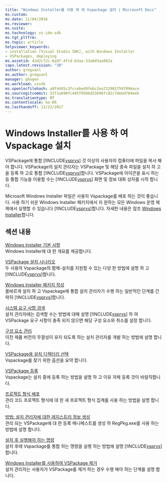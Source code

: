 ```yaml
---
title: "Windows Installer를 사용 하 여 Vspackage 설치 | Microsoft Docs"
ms.custom: 
ms.date: 11/04/2016
ms.reviewer: 
ms.suite: 
ms.technology: vs-ide-sdk
ms.tgt_pltfrm: 
ms.topic: article
helpviewer_keywords:
- installation [Visual Studio SDK], with Windows Installer
- VSPackages, deploying
ms.assetid: 41d2c72c-0a97-4fcd-b3aa-33a8d3aa962a
caps.latest.revision: "30"
author: gregvanl
ms.author: gregvanl
manager: ghogen
ms.workload: vssdk
ms.openlocfilehash: a9f4d45c3fccebed9febc2ea722981f597896ace
ms.sourcegitcommit: 32f1a690fc445f9586d53698fc82c7debd784eeb
ms.translationtype: MT
ms.contentlocale: ko-KR
ms.lasthandoff: 12/22/2017
---
```

# <a name="installing-vspackages-with-windows-installer"></a>Windows Installer를 사용 하 여 Vspackage 설치
VSPackage에 통합 [!INCLUDE[vsprvs](../../code-quality/includes/vsprvs_md.md)] 것 이상의 사용자의 컴퓨터에 파일을 복사 해야 합니다. VSPackage의 설치 관리자는 VSPackage 및 해당 종속 파일을 설치 하 고을 등록 하 고로 통합 [!INCLUDE[vsprvs](../../code-quality/includes/vsprvs_md.md)]합니다. VSPackage에 아이콘을 표시 하는 등 통합 기능을 이용할 수는 [!INCLUDE[vsprvs](../../code-quality/includes/vsprvs_md.md)] 화면 및 정보 대화 상자를 시작 합니다.  
  
 Microsoft Windows Installer 파일은 사용자 Vspackage를 배포 하는 것이 좋습니다. 사용 하기 쉬운 Windows Installer 패키지에서 지 원하는 모든 Windows 운영 체제에서 실행할 수 있습니다 [!INCLUDE[vsprvs](../../code-quality/includes/vsprvs_md.md)]합니다. 자세한 내용은 참조 [Windows Installer](http://msdn.microsoft.com/en-us/121be21b-b916-43e2-8f10-8b080516d2a0)합니다.  
  
## <a name="in-this-section"></a>섹션 내용  
 [Windows Installer 기본 사항](../../extensibility/internals/windows-installer-basics.md)  
 Windows Installer에 대 한 개요를 제공합니다.  
  
 [VSPackage 설치 시나리오](../../extensibility/internals/vspackage-setup-scenarios.md)  
 두 사용자 Vspackage의 함께-설치를 지원할 수 있는 다양 한 방법에 설명 하 고 [!INCLUDE[vsprvs](../../code-quality/includes/vsprvs_md.md)]합니다.  
  
 [Windows Installer 패키지 작성](../../extensibility/internals/authoring-a-windows-installer-package.md)  
 올바르게 설치 하 고 Vspackage에 통합 설치 관리자가 수행 하는 일반적인 단계를 간략히 [!INCLUDE[vsprvs](../../code-quality/includes/vsprvs_md.md)]합니다.  
  
 [시스템 요구 사항 검색](../../extensibility/internals/detecting-system-requirements.md)  
 설치 관리자에는 검색할 수는 방법에 대해 설명 [!INCLUDE[vsprvs](../../code-quality/includes/vsprvs_md.md)] 하 여 VSPackage 요구 사항이 충족 되지 않으면 해당 구성 요소와 취소를 설정 합니다.  
  
 [구성 요소 관리](../../extensibility/internals/component-management.md)  
 이전 제품 버전의 무결성이 유지 되도록 하는 설치 관리자를 개발 하는 방법에 설명 합니다.  
  
 [VSPackage용 설치 디렉터리 선택](../../extensibility/internals/choosing-the-installation-directory-for-a-vspackage.md)  
 Vspackage를 찾기 위한 옵션을 요약 합니다.  
  
 [VSPackage 등록](../../extensibility/internals/vspackage-registration.md)  
 Vspackage는 설치 중에 등록 하는 방법을 설명 하 고 이유 자체 등록 것이 바람직합니다.  
  
 [프로젝트 형식 배포](../../extensibility/internals/deploying-project-types.md)  
 관리 코드 프로젝트 형식에 대 한 새 프로젝트 형식 집계를 사용 하는 방법을 설명 합니다.  
  
 [방법: 설치 관리자에 대한 레지스트리 정보 생성](../../extensibility/internals/how-to-generate-registry-information-for-an-installer.md)  
 관리 되는 VSPackage에 대 한 등록 매니페스트를 생성 하 RegPkg.exe를 사용 하는 방법에 설명 합니다.  
  
 [설치 후 실행해야 하는 명령](../../extensibility/internals/commands-that-must-be-run-after-installation.md)  
 설치 후에 Vspackage를 통합 하는 명령을 실행 하는 방법에 설명 [!INCLUDE[vsprvs](../../code-quality/includes/vsprvs_md.md)]합니다.  
  
 [Windows Installer를 사용하여 VSPackage 제거](../../extensibility/internals/uninstalling-a-vspackage-with-windows-installer.md)  
 설치 관리자는 사용자가 VSPackage를 제거 하는 경우 수행 해야 하는 단계를 설명 합니다.  
